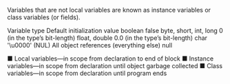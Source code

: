 Variables that are not local variables are known as instance variables or class variables (or fields). 

Variable type                               Default initialization value
boolean                                     false
byte, short, int, long                      0 (in the type’s bit-length)
float, double                               0.0 (in the type’s bit-length)
char                                        '\u0000' (NUL)
All object references (everything else)     null


 ■ Local variables—in scope from declaration to end of block 
 ■ Instance variables—in scope from declaration until object garbage collected 
 ■ Class variables—in scope from declaration until program ends